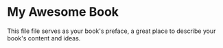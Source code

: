 # My Awesome Book
This file file serves as your book's preface, a great place to describe your book's content and ideas.
